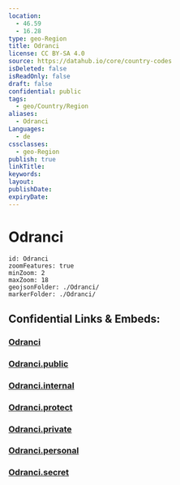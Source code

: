 ```yaml
---
location:
  - 46.59
  - 16.28
type: geo-Region
title: Odranci
license: CC BY-SA 4.0
source: https://datahub.io/core/country-codes
isDeleted: false
isReadOnly: false
draft: false
confidential: public
tags:
  - geo/Country/Region
aliases:
  - Odranci
Languages:
  - de
cssclasses:
  - geo-Region
publish: true
linkTitle:
keywords:
layout:
publishDate:
expiryDate:
---
```


# Odranci

```leaflet
id: Odranci
zoomFeatures: true 
minZoom: 2 
maxZoom: 18
geojsonFolder: ./Odranci/
markerFolder: ./Odranci/
```


## Confidential Links & Embeds: 

### [Odranci](/_Standards/Earth/Continent/Europe/Europe~Central/Slovenia/Regions~Slovenia/Pomurska/counties~Pomurska/Odranci.md) 

### [Odranci.public](/_public/Earth/Continent/Europe/Europe~Central/Slovenia/Regions~Slovenia/Pomurska/counties~Pomurska/Odranci.public.md) 

### [Odranci.internal](/_internal/Earth/Continent/Europe/Europe~Central/Slovenia/Regions~Slovenia/Pomurska/counties~Pomurska/Odranci.internal.md) 

### [Odranci.protect](/_protect/Earth/Continent/Europe/Europe~Central/Slovenia/Regions~Slovenia/Pomurska/counties~Pomurska/Odranci.protect.md) 

### [Odranci.private](/_private/Earth/Continent/Europe/Europe~Central/Slovenia/Regions~Slovenia/Pomurska/counties~Pomurska/Odranci.private.md) 

### [Odranci.personal](/_personal/Earth/Continent/Europe/Europe~Central/Slovenia/Regions~Slovenia/Pomurska/counties~Pomurska/Odranci.personal.md) 

### [Odranci.secret](/_secret/Earth/Continent/Europe/Europe~Central/Slovenia/Regions~Slovenia/Pomurska/counties~Pomurska/Odranci.secret.md)

